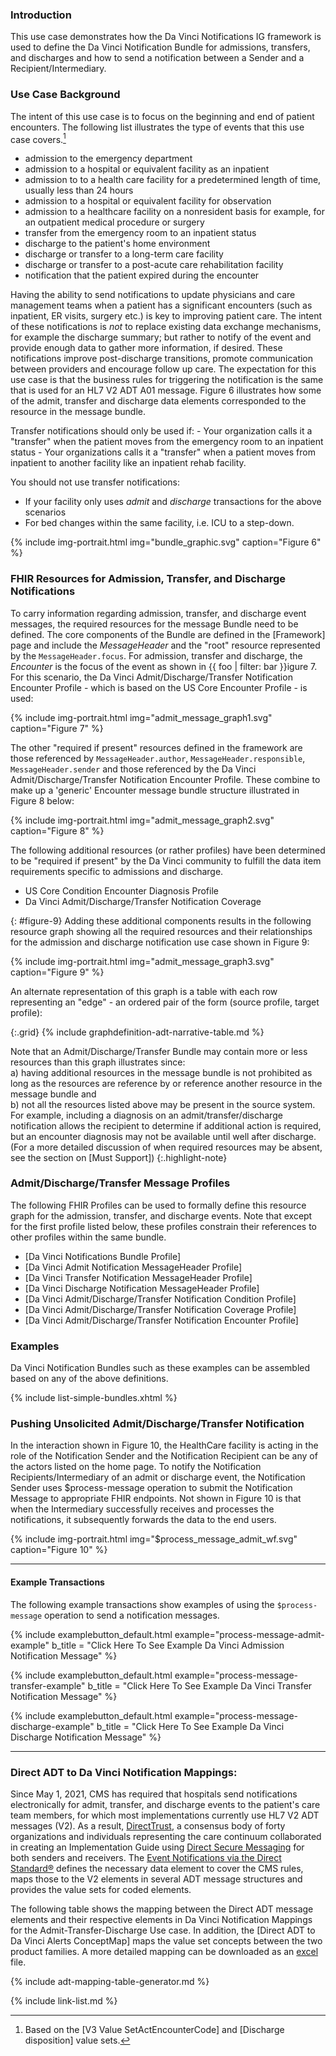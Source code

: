 
###  Introduction

This use case demonstrates how the Da Vinci Notifications IG framework is used to define the Da Vinci Notification Bundle for admissions, transfers, and discharges and how to send a notification between a Sender and a Recipient/Intermediary.

### Use Case Background

The intent of this use case is to focus on the beginning and end of patient encounters.  The following list illustrates the type of events that this use case covers.[^2]

- admission to the emergency department
- admission to a hospital or equivalent facility as an inpatient
- admission to to a health care facility for a predetermined length of time, usually less than 24 hours
- admission to a hospital or equivalent facility for observation
- admission to a healthcare facility on a nonresident basis for example, for an outpatient medical procedure or surgery
- transfer from the emergency room to an inpatient status
- discharge to the patient's home environment
- discharge or transfer to a long-term care facility
- discharge or transfer to a post-acute care rehabilitation facility
- notification that the patient expired during the encounter

Having the ability to send notifications to update physicians and care management teams when a patient has a significant encounters (such as inpatient, ER visits, surgery etc.) is key to improving patient care.  The intent of these notifications is *not* to replace existing data exchange mechanisms, for example the discharge summary; but rather to notify of the event and provide enough data to gather more information, if desired. These notifications improve post-discharge transitions, promote communication between providers and encourage follow up care. The expectation for this use case is that the business rules for triggering the notification is the same that is used for an HL7 V2 ADT A01 message.  Figure 6 illustrates how some of the admit, transfer and discharge data elements corresponded to the resource in the message bundle.

<div markdown ="1" class="bg-info">
Transfer notifications should only be used if:
- Your organization calls it a "transfer" when the patient moves from the emergency room to an inpatient status
- Your organizations calls it a "transfer" when a patient moves from inpatient to another facility like an inpatient rehab facility.

You should not use transfer notifications:
- If your facility only uses *admit* and *discharge* transactions for the above scenarios
- For bed changes within the same facility, i.e. ICU to a step-down.
</div>

{% include img-portrait.html img="bundle_graphic.svg" caption="Figure 6" %}

<!--
The Provider is notified when:

- A Patient is admitted to the hospital for inpatient or emergency care
- A Patient is discharged from the hospital
- A Patient is transferred from one care unit to another
-->

### FHIR Resources for Admission, Transfer, and Discharge Notifications

To carry information regarding admission, transfer, and discharge event messages, the required resources for the message Bundle need to be defined.  The core components of the Bundle are defined in the [Framework] page and include the *MessageHeader* and the "root" resource represented by the  `MessageHeader.focus`.  For admission, transfer and discharge, the *Encounter* is the focus of the event as shown in {{ foo | filter: bar }}igure 7. For this scenario, the Da Vinci Admit/Discharge/Transfer Notification Encounter Profile - which is based on the US Core Encounter Profile - is used:

{% include img-portrait.html img="admit_message_graph1.svg" caption="Figure 7" %}

The other "required if present" resources defined in the framework are those referenced by `MessageHeader.author`, `MessageHeader.responsible`, `MessageHeader.sender` and those referenced by the Da Vinci Admit/Discharge/Transfer Notification Encounter Profile. These combine to make up a 'generic' Encounter message bundle structure illustrated in Figure 8 below:


{% include img-portrait.html img="admit_message_graph2.svg" caption="Figure 8" %}

The following additional resources (or rather profiles) have been determined to be "required if present" by the Da Vinci community to fulfill the data item requirements specific to admissions and discharge.

- US Core Condition Encounter Diagnosis Profile
- Da Vinci Admit/Discharge/Transfer Notification Coverage

{: #figure-9}
Adding these additional components results in the following resource graph showing all the required resources and their relationships for the admission and discharge notification use case shown in Figure 9:

{% include img-portrait.html img="admit_message_graph3.svg" caption="Figure 9" %}

An alternate representation of this graph is a table with each row representing an "edge" - an ordered pair of the form (source profile, target profile):

{:.grid}
{% include graphdefinition-adt-narrative-table.md %}


Note that an Admit/Discharge/Transfer Bundle may contain more or less resources than this graph illustrates since:  
a) having additional resources in the message bundle is not prohibited as long as the resources are reference by or reference another resource in the message bundle and  
b) not all the resources listed above may be present in the source system. For example, including a diagnosis on an admit/transfer/discharge notification allows the recipient to determine if additional action is required, but an encounter diagnosis may not be available until well after discharge. (For a more detailed discussion of when required resources may be absent, see the section on [Must Support])
{:.highlight-note}

### Admit/Discharge/Transfer Message Profiles

The following FHIR Profiles can be used to formally define this resource graph for the admission, transfer, and discharge events.  Note that except for the first profile listed below, these profiles constrain their references to other profiles within the same bundle.

- [Da Vinci Notifications Bundle Profile]
- [Da Vinci Admit Notification MessageHeader Profile]
- [Da Vinci Transfer Notification MessageHeader Profile]
- [Da Vinci Discharge Notification MessageHeader Profile]
- [Da Vinci Admit/Discharge/Transfer Notification Condition Profile]
- [Da Vinci Admit/Discharge/Transfer Notification Coverage Profile]
- [Da Vinci Admit/Discharge/Transfer Notification Encounter Profile]

<!--
#### MessageDefinition and GraphDefinition
{:.no_toc}

The Following MessageDefinition and GraphDefinition can be used to formally define this resource graph for the admission, transfer and discharge event:

**MessageDefinition**

{% include list-simple-messagedefinitions.xhtml %}

**GraphDefinition**

{% include list-simple-graphdefinitions.xhtml %}

-->
<!--
- \* it is questionable whether Encounter.diagnosis.condition has been implemented by the EHR vendors - need to discuss with vendors.
- \** There is no Practitioner.endpoint element and an extension may be needed to implement.
- \*** MessageDefinition is used to formally define the Message content for a given event (e.g, an inpatient admission, transfer, or discharge).  It defines the event and the focal and non focal Resources/Profiles that make up the message:
-->

### Examples

Da Vinci Notification Bundles such as these examples can be assembled based on any of the above definitions.

{% include list-simple-bundles.xhtml %}

### Pushing Unsolicited Admit/Discharge/Transfer Notification

In the interaction shown in Figure 10, the HealthCare facility is acting in the role of the Notification Sender and the Notification Recipient can be any of the actors listed on the home page.  To notify the Notification Recipients/Intermediary of an admit or discharge event, the Notification Sender uses $process-message operation to submit the Notification Message to appropriate FHIR endpoints. Not shown in Figure 10 is that when the Intermediary successfully receives and processes the notifications, it subsequently forwards the data to the end users.

{% include img-portrait.html img="$process_message_admit_wf.svg" caption="Figure 10" %}

---

#### Example Transactions

The following example transactions show examples of using the `$process-message` operation to send a notification messages.

{% include examplebutton_default.html example="process-message-admit-example" b_title = "Click Here To See Example Da Vinci Admission Notification Message" %}

{% include examplebutton_default.html example="process-message-transfer-example" b_title = "Click Here To See Example Da Vinci Transfer Notification Message" %}

{% include examplebutton_default.html example="process-message-discharge-example" b_title = "Click Here To See Example Da Vinci Discharge Notification Message" %}

---

[^2]: Based on the [V3 Value SetActEncounterCode]  and [Discharge disposition] value sets.

<div class="bg-success" markdown="1">

### Direct ADT to Da Vinci Notification Mappings:

Since May 1, 2021, CMS has required that hospitals send notifications
electronically for admit, transfer, and discharge events to the patient's
care team members, for which most implementations currently use HL7 V2 ADT
messages (V2). As a result, [DirectTrust](https://directtrust.org/who-we-are),
a consensus body of forty organizations and individuals representing the
care continuum collaborated in creating an Implementation Guide
using [Direct Secure
Messaging](https://directtrust.org/what-we-do/direct-secure-messaging) for
both senders and receivers. The [Event Notifications via the Direct
Standard®](https://directtrust.org/standards/event-notifications-via-direct)
defines the necessary data element to cover the CMS rules, maps those to
the V2 elements in several ADT message structures and provides the value
sets for coded elements.

The following table shows the mapping between the Direct ADT message elements and their respective elements in Da Vinci Notification Mappings for the Admit-Transfer-Discharge Use case. In addition, the [Direct ADT to Da Vinci Alerts ConceptMap] maps the value set concepts between the two product families. A more detailed mapping can be downloaded as an [excel](tables/DirectToDaVinciMap.xlsx) file.

{% include adt-mapping-table-generator.md %}

</div><!-- new-content -->

{% include link-list.md %}
